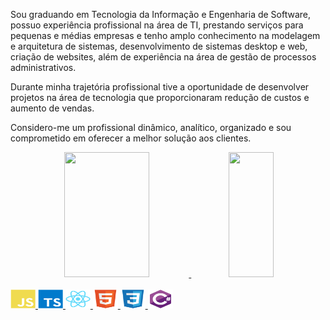 <p>Sou graduando em Tecnologia da Informação e Engenharia de Software, possuo experiência profissional na área de TI, prestando serviços para pequenas e médias empresas e tenho amplo conhecimento na modelagem e arquitetura de sistemas, desenvolvimento de sistemas desktop e web, criação de websites, além de experiência na área de gestão de processos administrativos. 

Durante minha trajetória profissional tive a oportunidade de desenvolver projetos na área de tecnologia que proporcionaram redução de custos e aumento de vendas. 

Considero-me um profissional dinâmico, analítico, organizado e sou comprometido em oferecer a melhor solução aos clientes. 
 </p> 

<div align="center">
  <a href="https://github.com/Cleven100">
  <img  height="200em" width="52%"  src="https://github-readme-stats.vercel.app/api?username=Cleven100&show_icons=true&theme=dracula&include_all_commits=true&count_private=true"/>
  <img  height="200em"  width="38%" src="https://github-readme-stats.vercel.app/api/top-langs/?username=Cleven100&layout=compact&langs_count=7&theme=dracula"/>
</div>
<div style="display: inline_block"><br>
  <img  alt="Js" height="30" width="40" src="https://raw.githubusercontent.com/devicons/devicon/master/icons/javascript/javascript-plain.svg">
  <img  alt="Ts" height="30" width="40" src="https://raw.githubusercontent.com/devicons/devicon/master/icons/typescript/typescript-plain.svg">
  <img  alt="React" height="30" width="40" src="https://raw.githubusercontent.com/devicons/devicon/master/icons/react/react-original.svg">
  <img  alt="HTML" height="30" width="40" src="https://raw.githubusercontent.com/devicons/devicon/master/icons/html5/html5-original.svg">
  <img  alt="CSS" height="30" width="40" src="https://raw.githubusercontent.com/devicons/devicon/master/icons/css3/css3-original.svg">
  <img  alt="Csharp" height="30" width="40" src="https://raw.githubusercontent.com/devicons/devicon/master/icons/csharp/csharp-original.svg">
